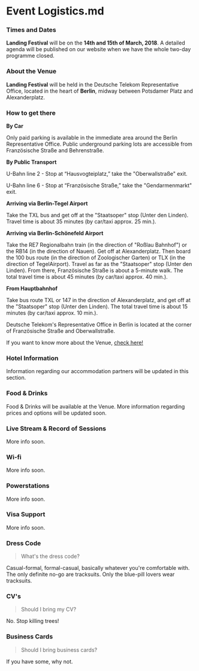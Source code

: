 # Event Logistics.md

### Times and Dates

**Landing Festival** will be on the **14th and 15th of March, 2018**. A detailed agenda will be published on our website when we have the whole two-day programme closed.

### About the Venue

**Landing Festival** will be held in the Deutsche Telekom Representative Office, located in the heart of **Berlin**, midway between Potsdamer Platz and Alexanderplatz.

### How to get there

**By Car**

Only paid parking is available in the immediate area around the Berlin Representative Office. Public underground parking lots are accessible from Französische Straße and Behrenstraße.

**By Public Transport**

U-Bahn line 2 - Stop at “Hausvogteiplatz,” take the "Oberwallstraße" exit.

U-Bahn line 6 - Stop at “Französische Straße,” take the "Gendarmenmarkt" exit.

**Arriving via Berlin-Tegel Airport**

Take the TXL bus and get off at the "Staatsoper" stop (Unter den Linden). Travel time is about 35 minutes (by car/taxi approx. 25 min.).

**Arriving via Berlin-Schönefeld Airport**

Take the RE7 Regionalbahn train (in the direction of "Roßlau Bahnhof") or the RB14 (in the direction of Nauen). Get off at Alexanderplatz. Then board the 100 bus route (in the direction of Zoologischer Garten) or TLX (in the direction of TegelAirport). Travel as far as the "Staatsoper" stop (Unter den Linden). From there, Französische Straße is about a 5-minute walk. The total travel time is about 45 minutes (by car/taxi approx. 40 min.).

**From Hauptbahnhof**

Take bus route TXL or 147 in the direction of Alexanderplatz, and get off at the "Staatsoper" stop (Unter den Linden). The total travel time is about 15 minutes (by car/taxi approx. 10 min.).

Deutsche Telekom's Representative Office in Berlin is located at the corner of Französische Straße and Oberwallstraße.

If you want to know more about the Venue, [check here!](https://landingfestival.com/about#venue)

### Hotel Information

Information regarding our accommodation partners will be updated in this section.

### Food & Drinks

Food & Drinks will be available at the Venue. More information regarding prices and options will be updated soon.

### Live Stream & Record of Sessions

More info soon.

### Wi-fi

More info soon.

### Powerstations

More info soon.

### Visa Support

More info soon.

### Dress Code

>What's the dress code?

Casual-formal, formal-casual, basically whatever you're comfortable with. The only definite no-go are tracksuits. Only the blue-pill lovers wear tracksuits.

### CV's

>Should I bring my CV?

No. Stop killing trees! 

### Business Cards

>Should I bring business cards?

If you have some, why not.
